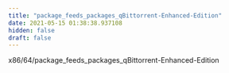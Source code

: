 ```yaml
---
title: "package_feeds_packages_qBittorrent-Enhanced-Edition"
date: 2021-05-15 01:38:38.937108
hidden: false
draft: false
---
```


x86/64/package_feeds_packages_qBittorrent-Enhanced-Edition

